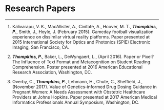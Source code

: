 # Research Papers
--------------------
1) Kalivarapu, V. K., MacAllister, A., Civitate, A., Hoover, M. T., ***Thompkins, P.***, Smith, J., Hoyle, J. (February 2015). Gameday football visualization experience on dissimilar virtual reality platforms. Paper presented at 2015 International Society for Optics and Photonics (SPIE) Electronic Imaging, San Francisco, CA.

2) ***Thompkins, P.***, Baker, L., DeWyngaert, L., (April 2016). Paper or Pixel? The Influence of Text Format and Metacognition on Student Reading Comprehension. Poster presented at 2016 American Educational Research Association, Washington, DC.

3) Overby, C., ***Thompkins, P.***, Lehmann, H., Chute, C., Sheffield, J., (November 2017). Value of Genetics-informed Drug Dosing Guidance in Pregnant Women: A Needs Assessment with Obstetric Healthcare Providers at Johns Hopkins. Paper presented at 2017 American Medical Informatics Professionals Annual Symposium, Washington, DC.
